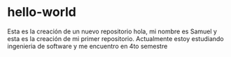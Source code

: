 # hello-world
Esta es la creación de un nuevo repositorio 
hola, mi nombre es Samuel y esta es la creación de mi primer repositorio. Actualmente estoy estudiando ingenieria de software y me encuentro en 4to semestre
